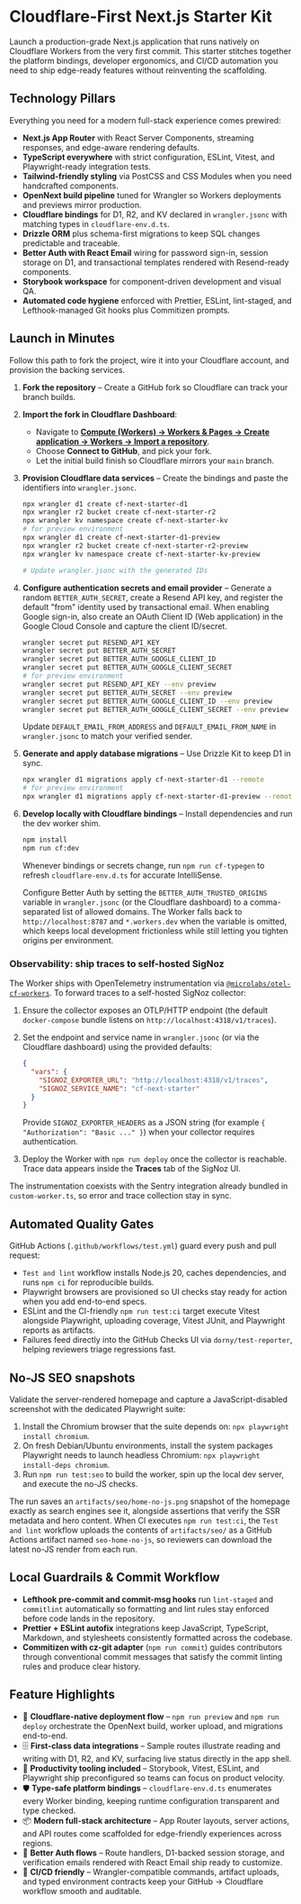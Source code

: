# Cloudflare-First Next.js Starter Kit

Launch a production-grade Next.js application that runs natively on Cloudflare Workers from the very first commit. This starter stitches together the platform bindings, developer ergonomics, and CI/CD automation you need to ship edge-ready features without reinventing the scaffolding.

## Technology Pillars

Everything you need for a modern full-stack experience comes prewired:

- **Next.js App Router** with React Server Components, streaming responses, and edge-aware rendering defaults.
- **TypeScript everywhere** with strict configuration, ESLint, Vitest, and Playwright-ready integration tests.
- **Tailwind-friendly styling** via PostCSS and CSS Modules when you need handcrafted components.
- **OpenNext build pipeline** tuned for Wrangler so Workers deployments and previews mirror production.
- **Cloudflare bindings** for D1, R2, and KV declared in `wrangler.jsonc` with matching types in `cloudflare-env.d.ts`.
- **Drizzle ORM** plus schema-first migrations to keep SQL changes predictable and traceable.
- **Better Auth with React Email** wiring for password sign-in, session storage on D1, and transactional templates rendered with Resend-ready components.
- **Storybook workspace** for component-driven development and visual QA.
- **Automated code hygiene** enforced with Prettier, ESLint, lint-staged, and Lefthook-managed Git hooks plus Commitizen prompts.

## Launch in Minutes

Follow this path to fork the project, wire it into your Cloudflare account, and provision the backing services.

1. **Fork the repository** – Create a GitHub fork so Cloudflare can track your branch builds.
2. **Import the fork in Cloudflare Dashboard**:
   - Navigate to **[Compute (Workers) -> Workers & Pages → Create application → Workers -> Import a repository](https://dash.cloudflare.com/?to=/:account/workers-and-pages/create/import-repository)**.
   - Choose **Connect to GitHub**, and pick your fork.
   - Let the initial build finish so Cloudflare mirrors your `main` branch.
3. **Provision Cloudflare data services** – Create the bindings and paste the identifiers into `wrangler.jsonc`.

   ```bash
   npx wrangler d1 create cf-next-starter-d1
   npx wrangler r2 bucket create cf-next-starter-r2
   npx wrangler kv namespace create cf-next-starter-kv
   # for preview environment
   npx wrangler d1 create cf-next-starter-d1-preview
   npx wrangler r2 bucket create cf-next-starter-r2-preview
   npx wrangler kv namespace create cf-next-starter-kv-preview

   # Update wrangler.jsonc with the generated IDs
   ```

4. **Configure authentication secrets and email provider** – Generate a random `BETTER_AUTH_SECRET`, create a Resend API key, and register the default "from" identity used by transactional email. When enabling Google sign-in, also create an OAuth Client ID (Web application) in the Google Cloud Console and capture the client ID/secret.

   ```bash
   wrangler secret put RESEND_API_KEY
   wrangler secret put BETTER_AUTH_SECRET
   wrangler secret put BETTER_AUTH_GOOGLE_CLIENT_ID
   wrangler secret put BETTER_AUTH_GOOGLE_CLIENT_SECRET
   # for preview environment
   wrangler secret put RESEND_API_KEY --env preview
   wrangler secret put BETTER_AUTH_SECRET --env preview
   wrangler secret put BETTER_AUTH_GOOGLE_CLIENT_ID --env preview
   wrangler secret put BETTER_AUTH_GOOGLE_CLIENT_SECRET --env preview
   ```

   Update `DEFAULT_EMAIL_FROM_ADDRESS` and `DEFAULT_EMAIL_FROM_NAME` in `wrangler.jsonc` to match your verified sender.

5. **Generate and apply database migrations** – Use Drizzle Kit to keep D1 in sync.

   ```bash
   npx wrangler d1 migrations apply cf-next-starter-d1 --remote
   # for preview environment
   npx wrangler d1 migrations apply cf-next-starter-d1-preview --remote --env preview
   ```

6. **Develop locally with Cloudflare bindings** – Install dependencies and run the dev worker shim.

   ```bash
   npm install
   npm run cf:dev
   ```

   Whenever bindings or secrets change, run `npm run cf-typegen` to refresh `cloudflare-env.d.ts` for accurate IntelliSense.

   Configure Better Auth by setting the `BETTER_AUTH_TRUSTED_ORIGINS` variable in `wrangler.jsonc` (or the Cloudflare dashboard) to a comma-separated list of allowed domains. The Worker falls back to `http://localhost:8787` and `*.workers.dev` when the variable is omitted, which keeps local development frictionless while still letting you tighten origins per environment.

### Observability: ship traces to self-hosted SigNoz

The Worker ships with OpenTelemetry instrumentation via [`@microlabs/otel-cf-workers`](https://www.npmjs.com/package/@microlabs/otel-cf-workers). To forward traces to a self-hosted SigNoz collector:

1. Ensure the collector exposes an OTLP/HTTP endpoint (the default `docker-compose` bundle listens on `http://localhost:4318/v1/traces`).
2. Set the endpoint and service name in `wrangler.jsonc` (or via the Cloudflare dashboard) using the provided defaults:

   ```json
   {
     "vars": {
       "SIGNOZ_EXPORTER_URL": "http://localhost:4318/v1/traces",
       "SIGNOZ_SERVICE_NAME": "cf-next-starter"
     }
   }
   ```

   Provide `SIGNOZ_EXPORTER_HEADERS` as a JSON string (for example `{ "Authorization": "Basic ..." }`) when your collector requires authentication.

3. Deploy the Worker with `npm run deploy` once the collector is reachable. Trace data appears inside the **Traces** tab of the SigNoz UI.

The instrumentation coexists with the Sentry integration already bundled in `custom-worker.ts`, so error and trace collection stay in sync.

## Automated Quality Gates

GitHub Actions (`.github/workflows/test.yml`) guard every push and pull request:

- `Test and lint` workflow installs Node.js 20, caches dependencies, and runs `npm ci` for reproducible builds.
- Playwright browsers are provisioned so UI checks stay ready for action when you add end-to-end specs.
- ESLint and the CI-friendly `npm run test:ci` target execute Vitest alongside Playwright, uploading coverage, Vitest JUnit, and Playwright reports as artifacts.
- Failures feed directly into the GitHub Checks UI via `dorny/test-reporter`, helping reviewers triage regressions fast.

## No-JS SEO snapshots

Validate the server-rendered homepage and capture a JavaScript-disabled screenshot with the dedicated Playwright suite:

1. Install the Chromium browser that the suite depends on: `npx playwright install chromium`.
2. On fresh Debian/Ubuntu environments, install the system packages Playwright needs to launch headless Chromium: `npx playwright install-deps chromium`.
3. Run `npm run test:seo` to build the worker, spin up the local dev server, and execute the no-JS checks.

The run saves an `artifacts/seo/home-no-js.png` snapshot of the homepage exactly as search engines see it, alongside assertions that verify the SSR metadata and hero content. When CI executes `npm run test:ci`, the `Test and lint` workflow uploads the contents of `artifacts/seo/` as a GitHub Actions artifact named `seo-home-no-js`, so reviewers can download the latest no-JS render from each run.

## Local Guardrails & Commit Workflow

- **Lefthook pre-commit and commit-msg hooks** run `lint-staged` and `commitlint` automatically so formatting and lint rules stay enforced before code lands in the repository.
- **Prettier + ESLint autofix** integrations keep JavaScript, TypeScript, Markdown, and stylesheets consistently formatted across the codebase.
- **Commitizen with cz-git adapter** (`npm run commit`) guides contributors through conventional commit messages that satisfy the commit linting rules and produce clear history.

## Feature Highlights

- 🚀 **Cloudflare-native deployment flow** – `npm run preview` and `npm run deploy` orchestrate the OpenNext build, worker upload, and migrations end-to-end.
- 🗄️ **First-class data integrations** – Sample routes illustrate reading and writing with D1, R2, and KV, surfacing live status directly in the app shell.
- 🧰 **Productivity tooling included** – Storybook, Vitest, ESLint, and Playwright ship preconfigured so teams can focus on product velocity.
- 🛡️ **Type-safe platform bindings** – `cloudflare-env.d.ts` enumerates every Worker binding, keeping runtime configuration transparent and type checked.
- 📦 **Modern full-stack architecture** – App Router layouts, server actions, and API routes come scaffolded for edge-friendly experiences across regions.
- 🔐 **Better Auth flows** – Route handlers, D1-backed session storage, and verification emails rendered with React Email ship ready to customize.
- 🔁 **CI/CD friendly** – Wrangler-compatible commands, artifact uploads, and typed environment contracts keep your GitHub → Cloudflare workflow smooth and auditable.
